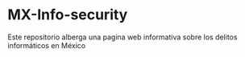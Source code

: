 # MX-Info-security
Este repositorio alberga una pagina web informativa sobre los delitos informáticos en México
